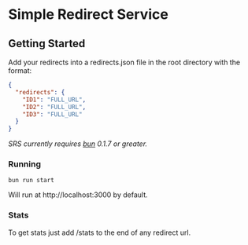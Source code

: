# Simple Redirect Service

## Getting Started
Add your redirects into a redirects.json file in the root directory with the format:
```json
{
  "redirects": {
    "ID1": "FULL_URL",
    "ID2": "FULL_URL",
    "ID3": "FULL_URL"
  }
}
```

*SRS currently requires [bun](https://bun.sh/) 0.1.7 or greater.*

### Running
```shell
bun run start
```
Will run at http://localhost:3000 by default.

### Stats
To get stats just add /stats to the end of any redirect url.
